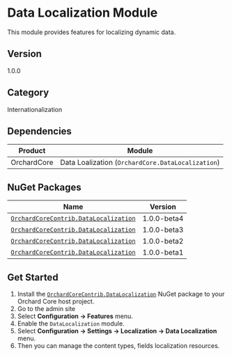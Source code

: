 # Data Localization Module

This module provides features for localizing dynamic data.

## Version

1.0.0

## Category

Internationalization

## Dependencies

| Product | Module |
| --- | --- |
| OrchardCore | Data Loalization (`OrchardCore.DataLocalization`) |

## NuGet Packages

| Name | Version |
| --- | --- |
| [`OrchardCoreContrib.DataLocalization`](https://www.nuget.org/packages/OrchardCoreContrib.DataLocalization/1.0.0-beta4) | 1.0.0-beta4 |
| [`OrchardCoreContrib.DataLocalization`](https://www.nuget.org/packages/OrchardCoreContrib.DataLocalization/1.0.0-beta3) | 1.0.0-beta3 |
| [`OrchardCoreContrib.DataLocalization`](https://www.nuget.org/packages/OrchardCoreContrib.DataLocalization/1.0.0-beta2) | 1.0.0-beta2 |
| [`OrchardCoreContrib.DataLocalization`](https://www.nuget.org/packages/OrchardCoreContrib.DataLocalization/1.0.0-beta1) | 1.0.0-beta1 |

## Get Started

1. Install the [`OrchardCoreContrib.DataLocalization`](https://www.nuget.org/packages/OrchardCoreContrib.DataLocalization/) NuGet package to your Orchard Core host project.
2. Go to the admin site
3. Select **Configuration -> Features** menu.
4. Enable the `DataLocalization` module.
5. Select **Configuration -> Settings -> Localization -> Data Localization** menu.
6. Then you can manage the content types, fields localization resources.
